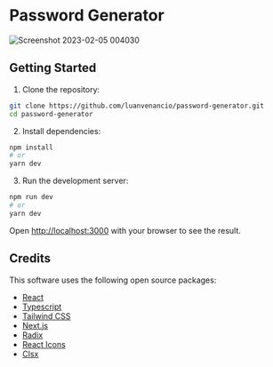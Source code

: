 # Password Generator

![Screenshot 2023-02-05 004030](https://user-images.githubusercontent.com/9398249/216800293-66625fb1-25d6-4342-9b3a-1e2c1f75b96a.jpg)

## Getting Started

1. Clone the repository:
```bash
git clone https://github.com/luanvenancio/password-generator.git
cd password-generator
```

2. Install dependencies:
```bash
npm install
# or
yarn dev
```

3. Run the development server:

```bash
npm run dev
# or
yarn dev
```

Open [http://localhost:3000](http://localhost:3000) with your browser to see the result.

## Credits

This software uses the following open source packages:

- [React](https://reactjs.org)
- [Typescript](https://www.typescriptlang.org)
- [Tailwind CSS](https://tailwindcss.com)
- [Next.js](https://nextjs.org)
- [Radix](https://www.radix-ui.com)
- [React Icons](https://react-icons.github.io/react-icons)
- [Clsx](https://github.com/lukeed/clsx)
